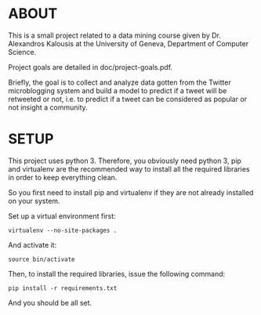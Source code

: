 # ABOUT

This is a small project related to a data mining course given by Dr. Alexandros
Kalousis at the University of Geneva, Department of Computer Science.

Project goals are detailed in doc/project-goals.pdf.

Briefly, the goal is to collect and analyze data gotten from the Twitter
microblogging system and build a model to predict if a tweet will be retweeted
or not, i.e. to predict if a tweet can be considered as popular or not insight a
community.

# SETUP

This project uses python 3. Therefore, you obviously need python 3,
pip and virtualenv are the recommended way to install all the required libraries
in order to keep everything clean.


So you first need to install pip and virtualenv if they are not already
installed on your system.

Set up a virtual environment first:

    virtualenv --no-site-packages .

And activate it:

    source bin/activate

Then, to install the required libraries, issue the following
command:

    pip install -r requirements.txt

And you should be all set.

<!-- vim: set filetype=markdown textwidth=80 -->
